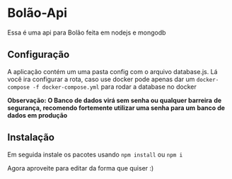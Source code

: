 # Bolão-Api

Essa é uma api para Bolão feita em nodejs e mongodb

## Configuração

A aplicação contém um uma pasta config com o arquivo database.js.
Lá você ira configurar a rota, caso use docker pode apenas dar um
`docker-compose -f docker-compose.yml` para rodar a database no docker

**Observação: O Banco de dados virá sem senha ou qualquer barreira** 
**de segurança, recomendo fortemente utilizar uma senha para um**
**banco de dados em produção**


## Instalação
Em seguida instale os pacotes usando
`npm install` ou `npm i`

Agora aproveite para editar da forma que quiser :)

